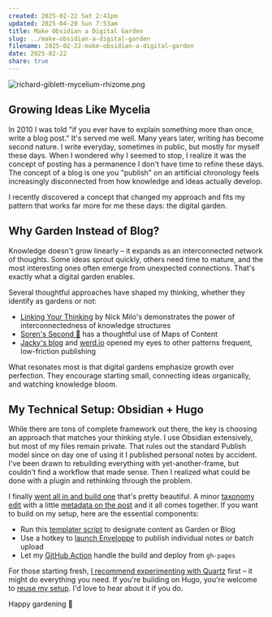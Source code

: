 ```yaml
---
created: 2025-02-22 Sat 2:41pm
updated: 2025-04-20 Sun 7:53am
title: Make Obsidian a Digital Garden
slug: ../make-obsidian-a-digital-garden
filename: 2025-02-22-make-obsidian-a-digital-garden
date: 2025-02-22
share: true
---
```

![richard-giblett-mycelium-rhizome.png](/images/richard-giblett-mycelium-rhizome.png)

## Growing Ideas Like Mycelia

In 2010 I was told "if you ever have to explain something more than once, write a blog post." It's served me well. Many years later, writing has become second nature. I write everyday, sometimes in public, but mostly for myself these days. When I wondered why I seemed to stop, I realize it was the concept of posting has a permanence I don't have time to refine these days. The concept of a blog is one you "publish" on an artificial chronology feels increasingly disconnected from how knowledge and ideas actually develop.

I recently discovered a concept that changed my approach and fits my pattern that works far more for me these days: the digital garden.

## Why Garden Instead of Blog?

Knowledge doesn't grow linearly – it expands as an interconnected network of thoughts. Some ideas sprout quickly, others need time to mature, and the most interesting ones often emerge from unexpected connections. That's exactly what a digital garden enables.

Several thoughtful approaches have shaped my thinking, whether they identify as gardens or not:

- [Linking Your Thinking](https://notes.linkingyourthinking.com/Atlas/Notebox) by Nick Milo's demonstrates the power of interconnectedness of knowledge structures
- [Soren's Second 🧠](https://www.ssp.sh/brain/) has a thoughtful use of Maps of Content 
- [Jacky's blog](https://jzhao.xyz) and [werd.io](https://about.werd.io/) opened my eyes to other patterns frequent, low-friction publishing

What resonates most is that digital gardens emphasize growth over perfection. They encourage starting small, connecting ideas organically, and watching knowledge bloom.

## My Technical Setup: Obsidian + Hugo

While there are tons of complete framework out there, the key is choosing an approach that matches your thinking style. I use Obsidian extensively, but most of my files remain private. That rules out the standard Publish model since on day one of using it I published personal notes by accident. I've been drawn to rebuilding everything with yet-another-frame, but couldn't find a workflow that made sense. Then I realized what could be done with a plugin and rethinking through the problem.

I finally [went all in and build one](https://github.com/mbbroberg/mbbroberg.github.io/blob/main/layouts/garden/list.html) that's pretty beautiful. A minor [taxonomy edit](https://github.com/mbbroberg/mbbroberg.github.io/blob/main/config/_default/config.toml#L45-L48) with a little [metadata on the post](https://github.com/mbbroberg/mbbroberg.github.io/blob/main/content/garden/2020-04-10-learning-demands-change.md?plain=1#L17-L18) and it all comes together. If you want to build on my setup, here are the essential components:

- Run this [templater script](https://gist.github.com/mbbroberg/2c90d7c5c96e3a68be2f1ccbdb26447b) to designate content as Garden or Blog
- Use a hotkey to [launch Enveloppe](https://enveloppe.ovh) to publish individual notes or batch upload
- Let my [GitHub Action](https://github.com/mbbroberg/mbbroberg.github.io/blob/main/.github/workflows/hugo.yml) handle the build and deploy from `gh-pages`

For those starting fresh, [I recommend experimenting with Quartz](https://quartz.jzhao.xyz) first – it might do everything you need. If you're building on Hugo, you're welcome to [reuse my setup](https://github.com/mbbroberg/mbbroberg.github.io). I'd love to hear about it if you do. 

Happy gardening 🌱